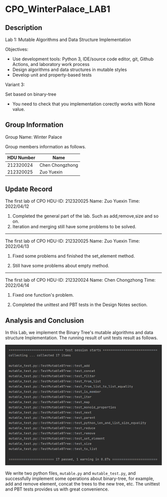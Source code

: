 # CPO_WinterPalace_LAB1

## Description

Lab 1: Mutable Algorithms and Data Structure Implementation

Objectives:

*  Use development tools: Python 3, IDE/source code editor, git, Github Actions, and laboratory work process
* Design algorithms and data structures in mutable styles
* Develop unit and property-based tests

Variant 3:

Set based on binary-tree

* You need to check that you implementation corectly works with None value.



## Group Information

Group Name: Winter Palace

Group members information as follows.

| HDU Number | Name            |
| ---------- | --------------- |
| 212320024  | Chen Chongzhong |
| 212320025  | Zuo Yuexin      |



## Update Record

The first lab of CPO
HDU-ID: 212320025
Name: Zuo Yuexin
Time: 2022/04/12

1. Completed the general part of the lab. Such as add,remove,size and so on.
2. Iteration and merging still have some problems to be solved.

---



The first lab of CPO
HDU-ID: 212320025
Name: Zuo Yuexin
Time: 2022/04/13

1. Fixed some problems and finished the set_element method.

2. Still have some problems about empty method.

---



The first lab of CPO
HDU-ID: 212320024
Name: Chen Chongzhong
Time: 2022/04/14

1. Fixed one function's problem.

2. Completed the unittest and PBT tests in the Design Notes section.



## Analysis and Conclusion

In this Lab, we implement the Binary Tree's mutable algorithms and data structure Implementation. The running result of unit tests result as follows.

<img src="./image/img.png"  />

We write two python files,  `mutable.py` and `mutable_test.py`, and successfully implement some operations about binary-tree, for example, add and remove element,  concat  the trees to the new tree, etc. The unittest and PBT tests provides us with great convenience.
